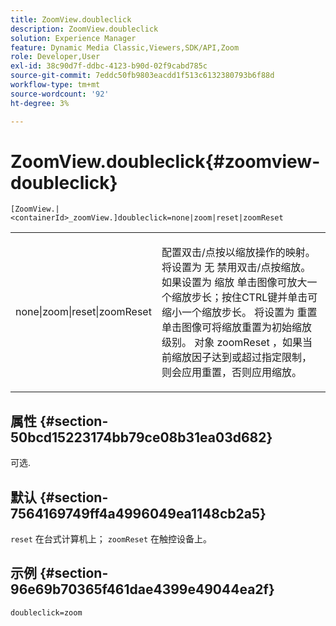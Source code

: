 ```yaml
---
title: ZoomView.doubleclick
description: ZoomView.doubleclick
solution: Experience Manager
feature: Dynamic Media Classic,Viewers,SDK/API,Zoom
role: Developer,User
exl-id: 38c90d7f-ddbc-4123-b90d-02f9cabd785c
source-git-commit: 7eddc50fb9803eacdd1f513c6132380793b6f88d
workflow-type: tm+mt
source-wordcount: '92'
ht-degree: 3%

---
```


# ZoomView.doubleclick{#zoomview-doubleclick}

`[ZoomView.|<containerId>_zoomView.]doubleclick=none|zoom|reset|zoomReset`

<table id="table_E314540D347D47699C04EB80D20C0721"> 
 <tbody> 
  <tr> 
   <td colname="col1"> <p> <span class="codeph"> none|zoom|reset|zoomReset </span> </p> </td> 
   <td colname="col2"> <p> 配置双击/点按以缩放操作的映射。 将设置为 <span class="codeph"> 无 </span> 禁用双击/点按缩放。 如果设置为 <span class="codeph"> 缩放 </span> 单击图像可放大一个缩放步长；按住CTRL键并单击可缩小一个缩放步长。 将设置为 <span class="codeph"> 重置 </span> 单击图像可将缩放重置为初始缩放级别。 对象 <span class="codeph"> zoomReset </span>，如果当前缩放因子达到或超过指定限制，则会应用重置，否则应用缩放。 </p> </td> 
  </tr> 
 </tbody> 
</table>

## 属性 {#section-50bcd15223174bb79ce08b31ea03d682}

可选.

## 默认 {#section-7564169749ff4a4996049ea1148cb2a5}

`reset` 在台式计算机上； `zoomReset` 在触控设备上。

## 示例 {#section-96e69b70365f461dae4399e49044ea2f}

`doubleclick=zoom`
